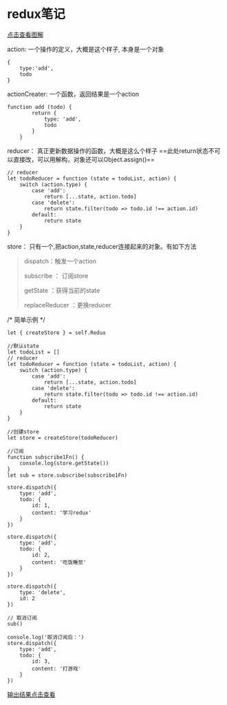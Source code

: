 # redux笔记
[点击查看图解](https://images2017.cnblogs.com/blog/1097840/201708/1097840-20170802140748615-1446659032.png)
<p>action: 一个操作的定义，大概是这个样子, 本身是一个对象</p>

```
{
    type:'add',
    todo 
}
```
actionCreater: 一个函数，返回结果是一个action


```
function add (todo) {
        return {
            type: 'add',
            todo
        }
    }
```

reducer： 真正更新数据操作的函数，大概是这么个样子
==此处return状态不可以直接改，可以用解构，对象还可以Object.assign()==

```
// reducer
let todoReducer = function (state = todoList, action) {
    switch (action.type) {
        case 'add':
            return [...state, action.todo]
        case 'delete':
            return state.filter(todo => todo.id !== action.id)
        default:
            return state
    }
}
```

store： 只有一个,把action,state,reducer连接起来的对象。有如下方法

> dispatch：触发一个action
> 
> subscribe ： 订阅store
> 
> getState ：获得当前的state
> 
> replaceReducer ：更换reducer
 
/* 简单示例 */

```
let { createStore } = self.Redux
 
//默认state
let todoList = []
// reducer
let todoReducer = function (state = todoList, action) {
    switch (action.type) {
        case 'add':
            return [...state, action.todo]
        case 'delete':
            return state.filter(todo => todo.id !== action.id)
        default:
            return state
    }
}
 
//创建store
let store = createStore(todoReducer)
 
//订阅
function subscribe1Fn() {
    console.log(store.getState())
}
let sub = store.subscribe(subscribe1Fn)
 
store.dispatch({
    type: 'add',
    todo: {
        id: 1,
        content: '学习redux'
    }
})
 
store.dispatch({
    type: 'add',
    todo: {
        id: 2,
        content: '吃饭睡觉'
    }
})
 
store.dispatch({
    type: 'delete',
    id: 2
})
 
// 取消订阅
sub()
 
console.log('取消订阅后：')
store.dispatch({
    type: 'add',
    todo: {
        id: 3,
        content: '打游戏'
    }
})
```
[输出结果点击查看](https://images2017.cnblogs.com/blog/1097840/201708/1097840-20170802142828193-478843503.png)


